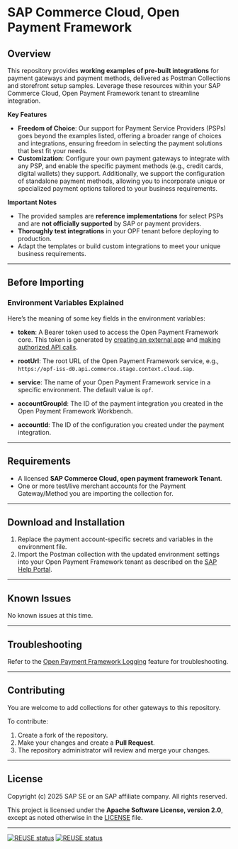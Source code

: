 # SAP Commerce Cloud, Open Payment Framework

## Overview

This repository provides **working examples of pre-built integrations** for payment gateways and payment methods, delivered as Postman Collections and storefront setup samples. Leverage these resources within your SAP Commerce Cloud, Open Payment Framework tenant to streamline integration.

**Key Features**  
- **Freedom of Choice**: Our support for Payment Service Providers (PSPs) goes beyond the examples listed, offering a broader range of choices and integrations, ensuring freedom in selecting the payment solutions that best fit your needs.  
- **Customization**: Configure your own payment gateways to integrate with any PSP, and enable the specific payment methods (e.g., credit cards, digital wallets) they support. Additionally, we support the configuration of standalone payment methods, allowing you to incorporate unique or specialized payment options tailored to your business requirements.

**Important Notes**  
- The provided samples are **reference implementations** for select PSPs and are **not officially supported** by SAP or payment providers.  
- **Thoroughly test integrations** in your OPF tenant before deploying to production.  
- Adapt the templates or build custom integrations to meet your unique business requirements.  

---

## Before Importing  
### Environment Variables Explained  
Here’s the meaning of some key fields in the environment variables:  

- **token**: A Bearer token used to access the Open Payment Framework core. This token is generated by [creating an external app](https://help.sap.com/docs/OPEN_PAYMENT_FRAMEWORK/8ccca5bb539a49258e924b467ee4e1c2/d927d21974fe4b368e063f72733bf0fe.html) and [making authorized API calls](https://help.sap.com/docs/OPEN_PAYMENT_FRAMEWORK/8ccca5bb539a49258e924b467ee4e1c2/40c792e66e2942209dc853a43533d78d.html).  

- **rootUrl**: The root URL of the Open Payment Framework service, e.g., `https://opf-iss-d0.api.commerce.stage.context.cloud.sap`.  

- **service**: The name of your Open Payment Framework service in a specific environment. The default value is `opf`.  

- **accountGroupId**: The ID of the payment integration you created in the Open Payment Framework Workbench.  

- **accountId**: The ID of the configuration you created under the payment integration.  

---

## Requirements  
- A licensed **SAP Commerce Cloud, open payment framework Tenant**.  
- One or more test/live merchant accounts for the Payment Gateway/Method you are importing the collection for.  

---

## Download and Installation  
1. Replace the payment account-specific secrets and variables in the environment file.  
2. Import the Postman collection with the updated environment settings into your Open Payment Framework tenant as described on the [SAP Help Portal](https://help.sap.com/docs/OPEN_PAYMENT_FRAMEWORK/8ccca5bb539a49258e924b467ee4e1c2/562879e4d6fd4826b5d82219e5f19412.html).  

---

## Known Issues  
No known issues at this time.  

---


## Troubleshooting  
Refer to the [Open Payment Framework Logging](https://help.sap.com/docs/OPEN_PAYMENT_FRAMEWORK/9177e614020947c6a5ea457e1f1d29ea/beab05c2985242d396b6f454dc1b8bea.html) feature for troubleshooting.  

---

## Contributing  
You are welcome to add collections for other gateways to this repository.  

To contribute:  
1. Create a fork of the repository.  
2. Make your changes and create a **Pull Request**.  
3. The repository administrator will review and merge your changes.  

---

## License  
Copyright (c) 2025 SAP SE or an SAP affiliate company. All rights reserved.  

This project is licensed under the **Apache Software License, version 2.0**, except as noted otherwise in the [LICENSE](LICENSES/Apache-2.0.txt) file.

---

[![REUSE status](https://api.reuse.software/badge/github.com/SAP-samples/open-payment-framework-integration)](https://api.reuse.software/info/github.com/SAP-samples/open-payment-framework-integration)
[![REUSE status](https://api.reuse.software/badge/github.com/SAP-samples/open-payment-framework-integration)](https://api.reuse.software/info/github.com/SAP-samples/open-payment-framework-integration)

